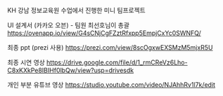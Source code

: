 KH 강남 정보교육원 수업에서 진행한 미니 팀프로젝트

UI 설계서 (카카오 오븐) - 팀원 최선호님이 총괄
https://ovenapp.io/view/G4sCNjCgFZztRfxpp5EmpjCxYc0SWNFQ/

최종 ppt (prezi 사용) 
https://prezi.com/view/8scOgxwEXSMzM5mjxR5U

최종 시연 영상 
https://drive.google.com/file/d/1_rmCReVz6Lho-C8xKXkPe8IBIHf0lbQw/view?usp=drivesdk

개인 부분 유튜브 영상
https://studio.youtube.com/video/NJAhhRv1l7k/edit
